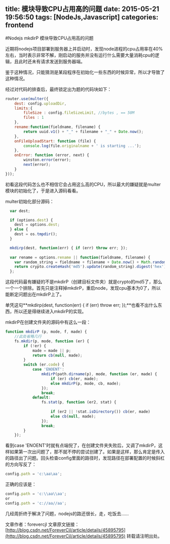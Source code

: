 title: 模块导致CPU占用高的问题
date: 2015-05-21 19:56:50
tags: [NodeJs,Javascript]
categories: frontend
---


#Nodejs mkdirP 模块导致CPU占用高的问题

近期将nodejs项目部署到服务器上并启动时，发现node进程的cpu占用率在40%左右，当时表示非常不解，刚启动的服务并没有运行什么需要大量消耗cpu的逻辑，且此时还未有请求发送到服务器端。

鉴于这种情况，只能猜测是某段程序在初始化一些东西的时候异常，所以才导致了这种情况。

经过对代码的排查后，最终锁定出为题的代码块如下：
```js
router.use(multer({
    dest: config.uploadDir,
    limits:{
        fileSize : config.fileSizeLimit, //bytes , == 50M
        files : 1
    },
    rename:function(fieldname, filename) {
        return uuid.v1() + "_" + filename + "_" + Date.now();
    },
    onFileUploadStart: function (file) {
        console.log(file.originalname + ' is starting ...');
    },
    onError: function (error, next) {
        winston.error(error);
        next(error);
    }
}));
```
<!--more-->

初看这段代码怎么也不相信它会占用这么高的CPU，所以最大的嫌疑就是multer模块的初始化了，于是进入源码看看。

multer初始化部分源码：
```js
  var dest;

  if (options.dest) {
    dest = options.dest;
  } else {
    dest = os.tmpdir();
  }

  mkdirp(dest, function(err) { if (err) throw err; });
  
  var rename = options.rename || function(fieldname, filename) {
    var random_string = fieldname + filename + Date.now() + Math.random();
    return crypto.createHash('md5').update(random_string).digest('hex');
  };
```

这段代码最有嫌疑的不是mkdirP（创建目标文件夹）就是crypto的md5了，那么一个一个排除。首先只是注释掉mkdirP，重启node，发现cpu基本为0了，所以能断定问题出在mkdirP上了。

单凭这句**mkdirp(dest, function(err) { if (err) throw err; });**也看不出什么东西，所以还是得继续进入mkdirP的实现。

mkdirP在创建文件夹的源码中有这么一段：

```js
function mkdirP (p, mode, f, made) {
	//此处省略几行
	fs.mkdir(p, mode, function (er) {
        if (!er) {
            made = made || p;
            return cb(null, made);
        }
        switch (er.code) {
            case 'ENOENT':
                mkdirP(path.dirname(p), mode, function (er, made) {
                    if (er) cb(er, made);
                    else mkdirP(p, mode, cb, made);
                });
                break;
            default:
                fs.stat(p, function (er2, stat) {
             
                    if (er2 || !stat.isDirectory()) cb(er, made)
                    else cb(null, made);
                });
                break;
        }
    });
```

看到case 'ENOENT'时就有点端倪了，在创建文件夹失败后，又调了mkdirP，这样如果第一次出问题了，那不就不停的尝试创建了。如果是这样，那么肯定是传入的路径出了问题。回头检查config里面的路径时，发现路径在部署配置的时候斜杠的方向写反了：
```js
config.path = 'c:\aa\aa';
```
正确的应该是：
```js
config.path = 'c:\\aa\\aa';
or
config.path = 'c://aa//aa';
```
几经周折终于解决了问题，nodejs的路还很长，走，吃饭去……

文章作者：forevercjl
文章原文链接：[http://blog.csdn.net/ForeverCjl/article/details/45895795](http://blog.csdn.net/ForeverCjl/article/details/45895795)
转载请注明出处。












